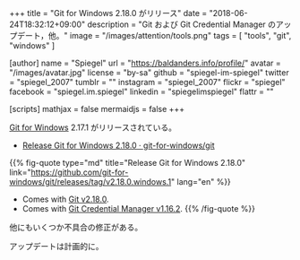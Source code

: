 +++
title = "Git for Windows 2.18.0 がリリース"
date = "2018-06-24T18:32:12+09:00"
description = "Git および Git Credential Manager のアップデート，他。"
image = "/images/attention/tools.png"
tags  = [ "tools", "git", "windows" ]

[author]
  name      = "Spiegel"
  url       = "https://baldanders.info/profile/"
  avatar    = "/images/avatar.jpg"
  license   = "by-sa"
  github    = "spiegel-im-spiegel"
  twitter   = "spiegel_2007"
  tumblr    = ""
  instagram = "spiegel_2007"
  flickr    = "spiegel"
  facebook  = "spiegel.im.spiegel"
  linkedin  = "spiegelimspiegel"
  flattr    = ""

[scripts]
  mathjax = false
  mermaidjs = false
+++

[Git for Windows] 2.17.1 がリリースされている。

- [Release Git for Windows 2.18.0 · git-for-windows/git](https://github.com/git-for-windows/git/releases/tag/v2.18.0.windows.1)

{{% fig-quote type="md" title="Release Git for Windows 2.18.0" link="https://github.com/git-for-windows/git/releases/tag/v2.18.0.windows.1" lang="en" %}}
- Comes with [Git v2.18.0](https://github.com/git/git/blob/v2.18.0/Documentation/RelNotes/2.18.0.txt).
- Comes with [Git Credential Manager v1.16.2](https://github.com/Microsoft/Git-Credential-Manager-for-Windows/releases/tag/v1.16.2).
{{% /fig-quote %}}

他にもいくつか不具合の修正がある。

アップデートは計画的に。

[Git for Windows]: https://gitforwindows.org/
